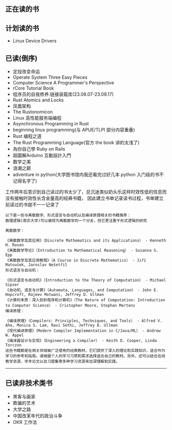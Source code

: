 ## 正在读的书

## 计划读的书

- Linux Device Drivers

## 已读(倒序)
- 定投改变命运
- Operate System Three Easy Pieces
- Computer Science A Programmer's Perspective
- rCore Tutorial Book
- 程序员的自我修养:链接装载库(23.08.07-23.08.17)
- Rust Atomics and Locks
- 凤凰架构
- The Rustonomicon
- Linux 高性能服务端编程
- Asynchronous Programming in Rust
- beginning linux programming(与 APUE/TLPI 部分内容重叠)
- Rust 编程之道
- The Rust Programming Language(官方 the book 讲的太浅了)
- 為你自己學 Ruby on Rails
- 超圖解Arduino 互動設計入門
- 数学之美
- 浪潮之巅
- adventure in python(大学图书馆内我还看完过好几本 python 入门级的书不记得名字了)

工作两年后意识到自己读过的书太少了，总沉迷类似奶头乐这样时效性低的信息而没有接触时效性长含金量高的经典书籍，
因此建立书单记录读书过程，书单建立前读过的书就不一一记录了

```
以下是一些与离散数学、形式语言与自动机以及编译原理相关的书籍推荐：
数理逻辑(南京大学)可以被视为离散数学的一个分支，但它更注重于形式逻辑的研究

离散数学：

《离散数学及其应用》（Discrete Mathematics and its Applications） - Kenneth H. Rosen
《离散数学导论》（Introduction to Mathematical Reasoning） - Susanna S. Epp
《离散数学及其应用教程》（A Course in Discrete Mathematics） - Jiří Matoušek, Jaroslav Nešetřil
形式语言与自动机：

《形式语言与自动机》（Introduction to the Theory of Computation） - Michael Sipser
《自动机、语言与计算》（Automata, Languages, and Computation） - John E. Hopcroft, Rajeev Motwani, Jeffrey D. Ullman
《计算的本质：深入剖析程序和计算机》（The Nature of Computation: Introduction to Computer Science） - Cristopher Moore, Stephan Mertens
编译原理：

《编译原理》（Compilers: Principles, Techniques, and Tools） - Alfred V. Aho, Monica S. Lam, Ravi Sethi, Jeffrey D. Ullman
《现代编译原理》（Modern Compiler Implementation in C/Java/ML） - Andrew W. Appel
《编译器设计与实现》（Engineering a Compiler） - Keith D. Cooper, Linda Torczon
这些书籍都是在相关领域被广泛使用的经典教材，它们提供了深入的理论和实践知识，适合作为学习的参考和指南。请根据个人的学习习惯和需求选择适合自己的教材。另外，还可以结合在线教学资源、学术论文以及习题集等多种学习资源来加深理解和实践。
```

---

## 已读非技术类书

- 黑客与画家
- 欺骗的艺术
- 大学之路
- 中国改革年代的政治斗争
- OKR 工作法